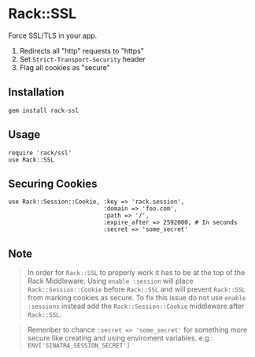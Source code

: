 Rack::SSL
=========

Force SSL/TLS in your app.

1. Redirects all "http" requests to "https"
2. Set `Strict-Transport-Security` header
3. Flag all cookies as "secure"


Installation
------------

    gem install rack-ssl


Usage
-----

    require 'rack/ssl'
    use Rack::SSL

Securing Cookies
----------------
```
use Rack::Session::Cookie, :key => 'rack.session',
                           :domain => 'foo.com',
                           :path => '/',
                           :expire_after => 2592000, # In seconds
                           :secret => 'some_secret'
```

Note
----

> In order for `Rack::SSL` to properly work it has to be at the top of the Rack Middleware.
Using `enable :session` will place `Rack::Session::Cookie` before `Rack::SSL` and will prevent `Rack::SSL` from marking cookies as secure.
To fix this issue do not use `enable :sessions` instead add the `Rack::Session::Cookie` middleware after `Rack::SSL`.

> Remenber to chance `:secret => 'some_secret'` for something more secure like creating and using enviroment variables. e.g.: `ENV['SINATRA_SESSION_SECRET']`
